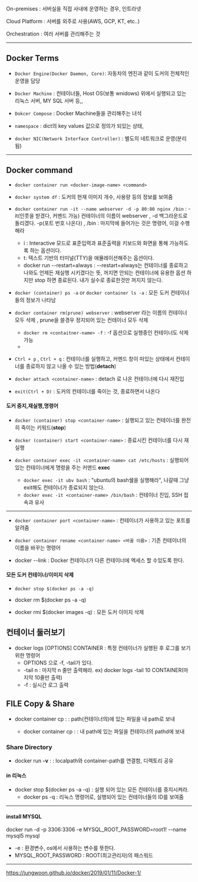 On-premises : 서버실을 직접 사내에 운영하는 경우, 인트라넷

Cloud Platform : 서버를 외주로 사용(AWS, GCP, KT, etc..)

Orchestration : 여러 서버를 관리해주는 것


---

## Docker Terms

* `Docker Engine(Docker Daemon, Core)`: 자동차의 엔진과 같이 도커의 전체적인 운영을 담당

* `Docker Machine` : 컨테이너들, Host OS(보통 wnidows) 위에서 실행되고 있는 리눅스 서버, MY SQL 서버 등,,

* `Dokcer Compose` : Docker Machine들을 관리해주는 녀석

* `namespace` : dict의 key values 값으로 정의가 되있는 상태,

* `docker NIC(Network Interface Controller)` : 별도의 네트워크로 운영(분리됨)



----

## Docker command

* `docker container run <docker-image-name> <command>`
  
* `docker system df` : 도커의 현재 이미지 개수, 사용량 등의 정보를 보여줌

* `docker container run -it --name webserver -d -p 80:80 nginx /bin` : -it(인풋을 받겠다, 커멘드 가능) 컨테이너의 이름이 webserver , -d 백그라운드로 돌리겠다. -p(포트 번호 나온다) , /bin : 마지막에 들어가는 것은 명령어, 이걸 수행해라
  * i : Interactive 모드로 표준입력과 표준출력을 키보드와 화면을 통해 가능하도록 하는 옵션이다.
  * t:  텍스트 기반의 터미널(TTY)을 애뮬레이션해주는 옵션이다.
  * docker run --restart=always : --restart=always는 컨테이너를 종료하고 나와도 언제든 재실행 시키겠다는 뜻, 꺼지면 안되는 컨테이너에 유용한 옵션 하지만 stop 하면 종료된다. 내가 실수로 종료한것만 꺼지지 않는다. 

* `docker (container) ps -a` or `docker container ls -a` : 모든 도커 컨테이너들의 정보가 나타남

* `docker container rm(prune) webserver` : webserver 라는 이름의 컨테이너 모두 삭제 , prune을 쓸경우 정지되어 있는 컨테이너 모두 삭제
  * `docker rm <contaitner-name> -f` : -f 옵션으로 실행중인 컨테이너도 삭제 가능
  * 
* `Ctrl + p` , `Ctrl + q` : 컨테이너를 실행하고, 커멘드 창이 떠있는 상태에서 컨테이너를 종료하지 않고 나올 수 있는 방법(**detach**)

* `docker attach <container-name>` : detach 로 나온 컨테이너에 다시 재진입

* `exit(Ctrl + D)` : 도커의 컨테이너를 죽이는 것, 종료하면서 나온다

#### 도커 중지,재실행,명령어
* `docker (container) stop <container-name>` : 실행되고 있는 컨테이너를 완전히 죽이는 키워드(**stop**)
  
* `docker (container) start <container-name>` : 종료시킨 컨테이너를 다시 재실행
  
* `docker container exec -it <container-name> cat /etc/hosts` : 실행되어 있는 컨테이너에게 명령을 주는 커맨드 **exec**
  * `docker exec -it ubv bash` : "ubuntu의 bash쉘을 실행해라", 나갈때 그냥 exit해도 컨테이너가 종료되지 않는다.
  * `docker exec -it <container-name> /bin/bash` : 컨테이너 진입, SSH 접속과 유사
  
----

* `docker container port <container-name>` : 컨테이너가 사용하고 있는 포트를 알려줌
  
* `docker container rename <container-name> <바꿀 이름>` : 기존 컨테이너의 이름을 바꾸는 명령어
  
* docker --link : Docker 컨테이너가 다른 컨테이너에 엑세스 할 수있도록 한다.

#### 모든 도커 컨테이너/이미지 삭제

* `docker stop $(docker ps -a -q)`
* docker rm $(docker ps -a -q)

* docker rmi $(docker images -q) : 모든 도커 이미지 삭제

## 컨테이너 둘러보기
* docker logs [OPTIONS] CONTAINER : 특정 컨테이너가 실행된 후 로그를 보기 위한 명령어
  * OPTIONS 으로 -f, -tail가 있다.
  * -tail n : 마지막 n 줄만 출력해라. ex) docker logs -tail 10 CONTAINER(마지막 10줄만 출력)
  * -f : 실시간 로그 출력
  
## FILE Copy & Share

* docker container cp <container-name>:<path> <client-path> : path(컨테이너의)에 있는 파일을 내 path로 보내
  * docker container cp <client-file> <container-name>:<path> : 내 path에 있는 파일을 컨테이너의 pathd에 보내
  
### Share Directory

* docker run **-v** <localpath>:<container-path> : localpath와 container-path를 연결함, 디렉토리 공유
  
#### in 리눅스

* docker stop $(docker ps -a -q) : 실행 되어 있는 모든 컨테이너를 중지시켜라.
  * docker ps -q : 리눅스 명령어로, 실행되어 있는 컨테이너들의 ID를 보여줌

----

#### install MYSQL

docker run -d -p 3306:3306 -e MYSQL_ROOT_PASSWORD=root1! --name mysql5 mysql

* -e : 환경변수, os에서 사용하는 변수를 뜻한다.
* MYSQL_ROOT_PASSWORD : ROOT(최고관리자)의 패스워드


------

https://jungwoon.github.io/docker/2019/01/11/Docker-1/
